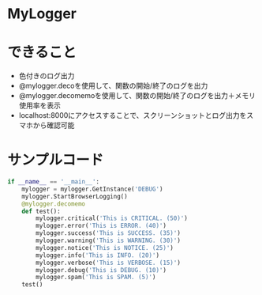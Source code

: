 # MyLogger
# できること
- 色付きのログ出力
- @mylogger.decoを使用して、関数の開始/終了のログを出力
- @mylogger.decomemoを使用して、関数の開始/終了のログを出力＋メモリ使用率を表示
- localhost:8000にアクセスすることで、スクリーンショットとログ出力をスマホから確認可能
# サンプルコード
```python
if __name__ == '__main__':
    mylogger = mylogger.GetInstance('DEBUG')
    mylogger.StartBrowserLogging()
    @mylogger.decomemo
    def test():
        mylogger.critical('This is CRITICAL. (50)')
        mylogger.error('This is ERROR. (40)')
        mylogger.success('This is SUCCESS. (35)')
        mylogger.warning('This is WARNING. (30)')
        mylogger.notice('This is NOTICE. (25)')
        mylogger.info('This is INFO. (20)')
        mylogger.verbose('This is VERBOSE. (15)')
        mylogger.debug('This is DEBUG. (10)')
        mylogger.spam('This is SPAM. (5)')
    test()
```